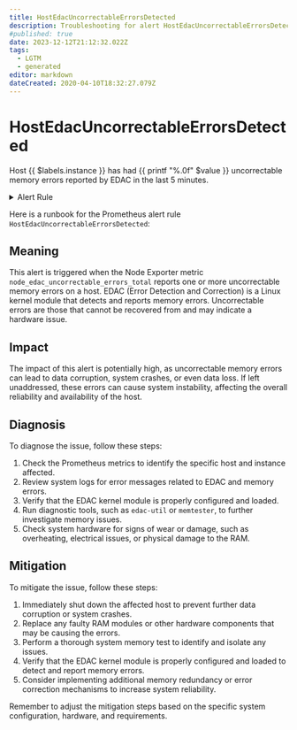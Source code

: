 ```yaml
---
title: HostEdacUncorrectableErrorsDetected
description: Troubleshooting for alert HostEdacUncorrectableErrorsDetected
#published: true
date: 2023-12-12T21:12:32.022Z
tags: 
  - LGTM
  - generated
editor: markdown
dateCreated: 2020-04-10T18:32:27.079Z
---
```


# HostEdacUncorrectableErrorsDetected

Host {{ $labels.instance }} has had {{ printf "%.0f" $value }} uncorrectable memory errors reported by EDAC in the last 5 minutes.

<details>
  <summary>Alert Rule</summary>

{{% rule "host-and-hardware/node-exporter.yml" "HostEdacUncorrectableErrorsDetected" %}}

{{% comment %}}

```yaml
alert: HostEdacUncorrectableErrorsDetected
expr: (node_edac_uncorrectable_errors_total > 0) * on(instance) group_left (nodename) node_uname_info{nodename=~".+"}
for: 0m
labels:
    severity: warning
annotations:
    summary: Host EDAC Uncorrectable Errors detected (instance {{ $labels.instance }})
    description: |-
        Host {{ $labels.instance }} has had {{ printf "%.0f" $value }} uncorrectable memory errors reported by EDAC in the last 5 minutes.
          VALUE = {{ $value }}
          LABELS = {{ $labels }}
    runbook: https://github.com/srerun/prometheus-alerts/blob/main/content/runbooks/node-exporter/HostEdacUncorrectableErrorsDetected.md

```

{{% /comment %}}

</details>


Here is a runbook for the Prometheus alert rule `HostEdacUncorrectableErrorsDetected`:

## Meaning

This alert is triggered when the Node Exporter metric `node_edac_uncorrectable_errors_total` reports one or more uncorrectable memory errors on a host. EDAC (Error Detection and Correction) is a Linux kernel module that detects and reports memory errors. Uncorrectable errors are those that cannot be recovered from and may indicate a hardware issue.

## Impact

The impact of this alert is potentially high, as uncorrectable memory errors can lead to data corruption, system crashes, or even data loss. If left unaddressed, these errors can cause system instability, affecting the overall reliability and availability of the host.

## Diagnosis

To diagnose the issue, follow these steps:

1. Check the Prometheus metrics to identify the specific host and instance affected.
2. Review system logs for error messages related to EDAC and memory errors.
3. Verify that the EDAC kernel module is properly configured and loaded.
4. Run diagnostic tools, such as `edac-util` or `memtester`, to further investigate memory issues.
5. Check system hardware for signs of wear or damage, such as overheating, electrical issues, or physical damage to the RAM.

## Mitigation

To mitigate the issue, follow these steps:

1. Immediately shut down the affected host to prevent further data corruption or system crashes.
2. Replace any faulty RAM modules or other hardware components that may be causing the errors.
3. Perform a thorough system memory test to identify and isolate any issues.
4. Verify that the EDAC kernel module is properly configured and loaded to detect and report memory errors.
5. Consider implementing additional memory redundancy or error correction mechanisms to increase system reliability.

Remember to adjust the mitigation steps based on the specific system configuration, hardware, and requirements.